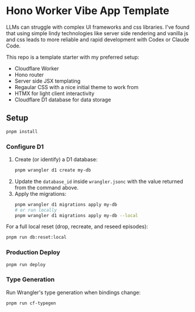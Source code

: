 # Hono Worker Vibe App Template

LLMs can struggle with complex UI frameworks and css libraries. I've found that using simple lindy technologies like server side rendering and vanilla js and css leads to more reliable and rapid development with Codex or Claude Code.

This repo is a template starter with my preferred setup:

- Cloudflare Worker
- Hono router
- Server side JSX templating
- Regaular CSS with a nice initial theme to work from
- HTMX for light client interactivity
- Cloudflare D1 database for data storage

## Setup

```sh
pnpm install
```

### Configure D1

1. Create (or identify) a D1 database:
   ```sh
   pnpm wrangler d1 create my-db
   ```
2. Update the `database_id` inside `wrangler.jsonc` with the value returned from the command above.
3. Apply the migrations:
   ```sh
   pnpm wrangler d1 migrations apply my-db
   # or run locally
   pnpm wrangler d1 migrations apply my-db --local
   ```

For a full local reset (drop, recreate, and reseed episodes):
```sh
pnpm run db:reset:local
```

### Production Deploy

```sh
pnpm run deploy
```

### Type Generation

Run Wrangler's type generation when bindings change:

```sh
pnpm run cf-typegen
```
